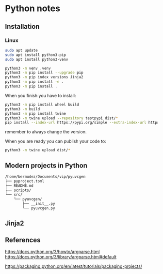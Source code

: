 # Python notes

## Installation

### Linux

```bash
sudo apt update
sudo apt install python3-pip
sudo apt install python3-venv
```


```bash
python3 -m venv .venv
python3 -m pip install --upgrade pip
python3 -m pip index versions Jinja2
python3 -m pip install -e .
python3 -m pip install .

```

When you finish you have to install:

```bash
python3 -m pip install wheel build 
python3 -m build
python3 -m pip install twine
python3 -m twine upload --repository testpypi dist/*
pip install --index-url https://pypi.org/simple --extra-index-url https://test.pypi.org/simple pyuvcgen==0.1.4
```

remember to always change the version.

When you are ready you can publish your code to:

```bash
python3 -m twine upload dist/*
```

## Modern projects in Python

```bash
/home/bermudez/Documents/vip/pyuvcgen
├── pyproject.toml
├── README.md
├── scripts/
└── src/
    └── pyuvcgen/
        ├── __init__.py
        └── pyuvcgen.py
```


## Jinja2



## References

https://docs.python.org/3/howto/argparse.html
https://docs.python.org/3/library/argparse.html#default

https://packaging.python.org/en/latest/tutorials/packaging-projects/
